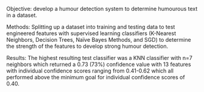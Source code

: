 Objective: develop a humour detection system to determine humourous text in a dataset. 

Methods: Splitting up a dataset into training and testing data to test engineered features with supervised learning classifiers (K-Nearest Neighbors, Decision Trees, Naïve Bayes Methods, and SGD) to determine the strength of the features to develop strong humour detection. 

Results: The highest resulting test classifier was a KNN classifier with n=7 neighbors which returned a 0.73 (73%) confidence value with 13 features with individual confidence scores ranging from 0.41-0.62 which all performed above the minimum goal for individual confidence scores of 0.40.  
